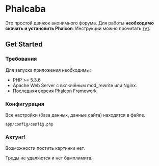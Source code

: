 Phalcaba
==========
Это простой движок анонимного форума.
Для работы **необходимо скачать и установить Phalcon**. Инструкции можно прочитать [тут](http://phalconphp.com/en/download).

Get Started
-----------

### Требования

Для запуска приложения необходимы:

* PHP >= 5.3.6
* Apache Web Server с включёным mod_rewrite или Nginx.
* Последняя версия Phalcon Framework

### Конфигурация

Все настройки (база данных, данные сайта) находятся в файле.

    app/config/config.php

### Ахтунг!

Возможности постить картинки нет.

Треды не удаляются и нет бамплимита.

